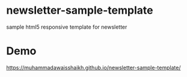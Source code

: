 # newsletter-sample-template
sample html5 responsive template for newsletter

# Demo
https://muhammadawaisshaikh.github.io/newsletter-sample-template/
